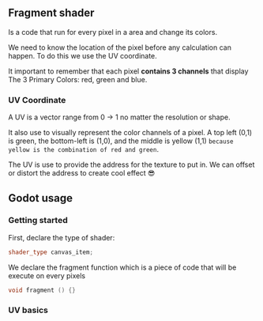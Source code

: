 ## Fragment shader

Is a code that run for every pixel in a area and change its colors. 

We need to know the location of the pixel before any calculation can happen. To do this we use the UV coordinate.

It important to remember that each pixel **contains 3 channels** that display The 3 Primary Colors: red, green and blue. 
### UV Coordinate

A UV is a vector range from 0 -> 1 no matter the resolution or shape. 

It also use to visually represent the color channels of a pixel. A top left (0,1) is green, the bottom-left is (1,0), and the middle is yellow (1,1) `because yellow is the combination of red and green`. 

The UV is use to provide the address for the texture to put in. We can offset or distort the address to create cool effect 😎

## Godot usage

### Getting started

First, declare the type of shader: 

```c++
shader_type canvas_item;
```

We declare the fragment function which is a piece of code that will be execute on every pixels

```c++
void fragment () {}
```


### UV basics



